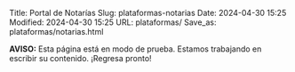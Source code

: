 Title: Portal de Notarías
Slug: plataformas-notarias
Date: 2024-04-30 15:25
Modified: 2024-04-30 15:25
URL: plataformas/
Save_as: plataformas/notarias.html

**AVISO:** Esta página está en modo de prueba. Estamos trabajando en escribir su contenido. ¡Regresa pronto!
